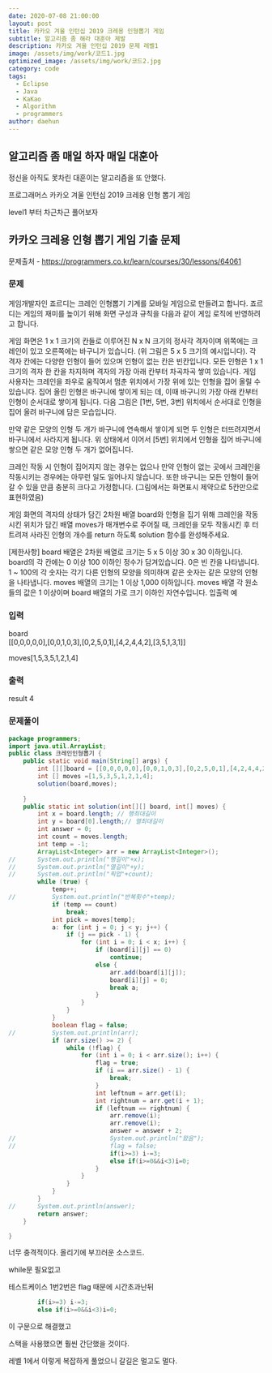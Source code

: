 ```yaml
---
date: 2020-07-08 21:00:00
layout: post
title: 카카오 겨울 인턴십 2019 크레용 인형뽑기 게임
subtitle: 알고리즘 좀 해라 대훈아 제발
description: 카카오 겨울 인턴십 2019 문제 레벨1
image: /assets/img/work/코드1.jpg
optimized_image: /assets/img/work/코드2.jpg
category: code
tags:
  - Eclipse
  - Java
  - KaKao
  - Algorithm
  - programmers
author: daehun
---
```



## 알고리즘 좀 매일 하자 매일 대훈아

정신을 아직도 못차린 대훈이는 알고리즘을 또 안했다.

프로그래머스 카카오 겨울 인턴십 2019 크레용 인형 뽑기 게임

level1 부터 차근차근 풀어보자

## 카카오 크레용 인형 뽑기 게임 기출 문제
문제출처 - <https://programmers.co.kr/learn/courses/30/lessons/64061>

### 문제
게임개발자인 죠르디는 크레인 인형뽑기 기계를 모바일 게임으로 만들려고 합니다.
죠르디는 게임의 재미를 높이기 위해 화면 구성과 규칙을 다음과 같이 게임 로직에 반영하려고 합니다.

게임 화면은 1 x 1 크기의 칸들로 이루어진 N x N 크기의 정사각 격자이며 위쪽에는 크레인이 있고 오른쪽에는 바구니가 있습니다. (위 그림은 5 x 5 크기의 예시입니다). 각 격자 칸에는 다양한 인형이 들어 있으며 인형이 없는 칸은 빈칸입니다. 모든 인형은 1 x 1 크기의 격자 한 칸을 차지하며 격자의 가장 아래 칸부터 차곡차곡 쌓여 있습니다. 게임 사용자는 크레인을 좌우로 움직여서 멈춘 위치에서 가장 위에 있는 인형을 집어 올릴 수 있습니다. 집어 올린 인형은 바구니에 쌓이게 되는 데, 이때 바구니의 가장 아래 칸부터 인형이 순서대로 쌓이게 됩니다. 다음 그림은 [1번, 5번, 3번] 위치에서 순서대로 인형을 집어 올려 바구니에 담은 모습입니다.

만약 같은 모양의 인형 두 개가 바구니에 연속해서 쌓이게 되면 두 인형은 터뜨려지면서 바구니에서 사라지게 됩니다. 위 상태에서 이어서 [5번] 위치에서 인형을 집어 바구니에 쌓으면 같은 모양 인형 두 개가 없어집니다.

크레인 작동 시 인형이 집어지지 않는 경우는 없으나 만약 인형이 없는 곳에서 크레인을 작동시키는 경우에는 아무런 일도 일어나지 않습니다. 또한 바구니는 모든 인형이 들어갈 수 있을 만큼 충분히 크다고 가정합니다. (그림에서는 화면표시 제약으로 5칸만으로 표현하였음)

게임 화면의 격자의 상태가 담긴 2차원 배열 board와 인형을 집기 위해 크레인을 작동시킨 위치가 담긴 배열 moves가 매개변수로 주어질 때, 크레인을 모두 작동시킨 후 터트려져 사라진 인형의 개수를 return 하도록 solution 함수를 완성해주세요.


[제한사항]
board 배열은 2차원 배열로 크기는 5 x 5 이상 30 x 30 이하입니다.
board의 각 칸에는 0 이상 100 이하인 정수가 담겨있습니다.
0은 빈 칸을 나타냅니다.
1 ~ 100의 각 숫자는 각기 다른 인형의 모양을 의미하며 같은 숫자는 같은 모양의 인형을 나타냅니다.
moves 배열의 크기는 1 이상 1,000 이하입니다.
moves 배열 각 원소들의 값은 1 이상이며 board 배열의 가로 크기 이하인 자연수입니다.
입출력 예

### 입력
board		
[[0,0,0,0,0],[0,0,1,0,3],[0,2,5,0,1],[4,2,4,4,2],[3,5,1,3,1]]	

moves[1,5,3,5,1,2,1,4]	


### 출력
result
4

### 문제풀이

```java
package programmers;
import java.util.ArrayList;
public class 크레인인형뽑기 {
	public static void main(String[] args) {
		int [][]board = [[0,0,0,0,0],[0,0,1,0,3],[0,2,5,0,1],[4,2,4,4,2],[3,5,1,3,1]];
		int [] moves =[1,5,3,5,1,2,1,4];
		solution(board,moves);
	
	}
	public static int solution(int[][] board, int[] moves) {
		int x = board.length; // 행최대길이
		int y = board[0].length;// 열최대길이
		int answer = 0;
		int count = moves.length;
		int temp = -1;
		ArrayList<Integer> arr = new ArrayList<Integer>();
//		System.out.println("행길이"+x);
//		System.out.println("열길이"+y);
//		System.out.println("픽업"+count);
		while (true) {
			temp++;
//			System.out.println("반복횟수"+temp);
			if (temp == count)
				break;
			int pick = moves[temp];
			a: for (int j = 0; j < y; j++) {
				if (j == pick - 1) {
					for (int i = 0; i < x; i++) {
						if (board[i][j] == 0)
							continue;
						else {
							arr.add(board[i][j]);
							board[i][j] = 0;
							break a;
						}
					}
				}
			}
			boolean flag = false;
//			System.out.println(arr);
			if (arr.size() >= 2) {
				while (!flag) {
					for (int i = 0; i < arr.size(); i++) {
						flag = true;
						if (i == arr.size() - 1) {
							break;
						}
						int leftnum = arr.get(i);
						int rightnum = arr.get(i + 1);
						if (leftnum == rightnum) {
							arr.remove(i);
							arr.remove(i);
							answer = answer + 2;
//							System.out.println("왔음");
//							flag = false;
							if(i>=3) i-=3;
							else if(i>=0&&i<3)i=0;
						}
					}
				}
			}
		}
//		System.out.println(answer);		
		return answer;
	}

}

```

너무 충격적이다. 올리기에 부끄러운 소스코드.

while문 필요없고

테스트케이스 1번2번은 flag 때문에 시간초과난뒤 

```java
		if(i>=3) i-=3;
		else if(i>=0&&i<3)i=0;
```
이 구문으로 해결했고

스택을 사용했으면 훨씬 간단했을 것이다.

레벨 1에서 이렇게 복잡하게 풀었으니 갈길은 멀고도 멀다.